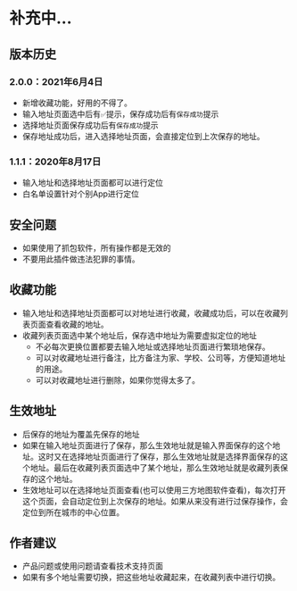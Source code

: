 <script async src="https://pagead2.googlesyndication.com/pagead/js/adsbygoogle.js"></script>
<!-- HeaderFooterAD -->
<ins class="adsbygoogle"
      style="display:block"
      data-ad-client="ca-pub-6694280780402885"
      data-ad-slot="9902930001"
      data-ad-format="auto"
      data-full-width-responsive="true"></ins>
<script>(adsbygoogle = window.adsbygoogle || []).push({}); </script>

# 补充中...

## 版本历史
### 2.0.0：2021年6月4日
* 新增收藏功能，好用的不得了。
* 输入地址页面选中后有`✅`提示，保存成功后有`保存成功`提示
* 选择地址页面保存成功后有`保存成功`提示
* 保存地址成功后，进入选择地址页面，会直接定位到上次保存的地址。

### 1.1.1：2020年8月17日
* 输入地址和选择地址页面都可以进行定位
* 白名单设置针对个别App进行定位


## 安全问题
* 如果使用了抓包软件，所有操作都是无效的
* 不要用此插件做违法犯罪的事情。


## 收藏功能
* 输入地址和选择地址页面都可以对地址进行收藏，收藏成功后，可以在收藏列表页面查看收藏的地址。
* 收藏列表页面选中某个地址后，保存选中地址为需要虚拟定位的地址
  * 不必每次更换位置都要去输入地址或选择地址页面进行繁琐地保存。
  * 可以对收藏地址进行备注，比方备注为家、学校、公司等，方便知道地址的用途。
  * 可以对收藏地址进行删除，如果你觉得太多了。


## 生效地址
* 后保存的地址为覆盖先保存的地址
* 如果在输入地址页面进行了保存，那么生效地址就是输入界面保存的这个地址。这时又在选择地址页面进行了保存，那么生效地址就是选择界面保存的这个地址。最后在收藏列表页面选中了某个地址，那么生效地址就是收藏列表保存的这个地址。
* 生效地址可以在选择地址页面查看(也可以使用三方地图软件查看)，每次打开这个页面，会自动定位到上次保存的地址。如果从来没有进行过保存操作，会定位到所在城市的中心位置。


## 作者建议
* 产品问题或使用问题请查看技术支持页面
* 如果有多个地址需要切换，把这些地址收藏起来，在收藏列表中进行切换。
